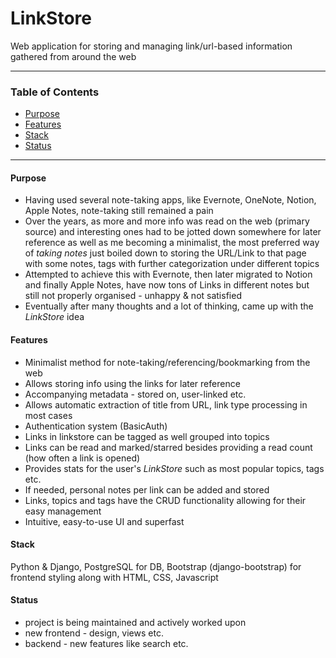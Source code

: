 # LinkStore

Web application for storing and managing link/url-based information gathered from around the web

---

### Table of Contents

- [Purpose](#purpose)
- [Features](#features)
- [Stack](#stack)
- [Status](#status)

---

#### Purpose

- Having used several note-taking apps, like Evernote, OneNote, Notion, Apple Notes, note-taking still remained a pain
- Over the years, as more and more info was read on the web (primary source) and interesting ones had to be jotted down
  somewhere for later reference as well as me becoming a minimalist, the most preferred way of *taking notes* just
  boiled down to storing the URL/Link to that page with some notes, tags with further categorization under different
  topics
- Attempted to achieve this with Evernote, then later migrated to Notion and finally Apple Notes, have now tons of Links
  in different notes but still not properly organised - unhappy & not satisfied
- Eventually after many thoughts and a lot of thinking, came up with the *LinkStore* idea

#### Features

- Minimalist method for note-taking/referencing/bookmarking from the web
- Allows storing info using the links for later reference
- Accompanying metadata - stored on, user-linked etc.
- Allows automatic extraction of title from URL, link type processing in most cases
- Authentication system (BasicAuth)
- Links in linkstore can be tagged as well grouped into topics
- Links can be read and marked/starred besides providing a read count (how often a link is opened)
- Provides stats for the user's _LinkStore_ such as most popular topics, tags etc.
- If needed, personal notes per link can be added and stored
- Links, topics and tags have the CRUD functionality allowing for their easy management
- Intuitive, easy-to-use UI and superfast

#### Stack

Python & Django, PostgreSQL for DB, Bootstrap (django-bootstrap) for frontend styling along with HTML, CSS, Javascript

#### Status

- project is being maintained and actively worked upon
- new frontend - design, views etc.
- backend - new features like search etc.
